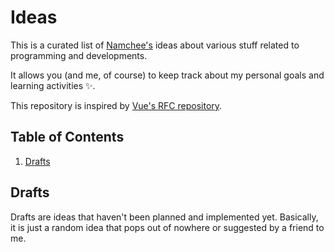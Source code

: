 # Ideas

This is a curated list of [Namchee's](https://github.com/Namchee) ideas about various stuff related to programming and developments.

It allows you (and me, of course) to keep track about my personal goals and learning activities ✨.

This repository is inspired by [Vue's RFC repository](https://github.com/vuejs/rfcs).

## Table of Contents

1. [Drafts](#drafts)

## Drafts

Drafts are ideas that haven't been planned and implemented yet. Basically, it is just a random idea that pops out of nowhere or suggested by a friend to me.
